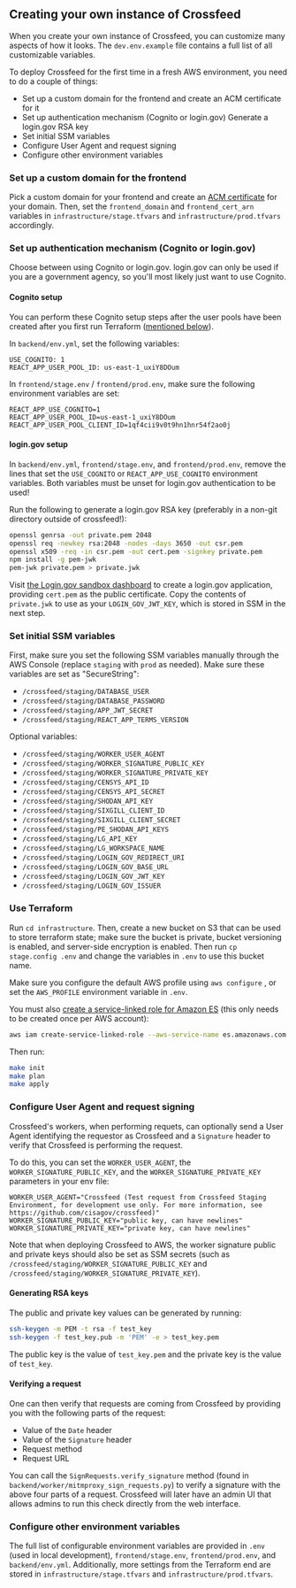 ## Creating your own instance of Crossfeed

When you create your own instance of Crossfeed, you can customize many aspects of how it looks. The `dev.env.example` file contains a full list of all customizable variables.

To deploy Crossfeed for the first time in a fresh AWS environment, you need to do a couple of things:

- Set up a custom domain for the frontend and create an ACM certificate for it
- Set up authentication mechanism (Cognito or login.gov) Generate a login.gov RSA key
- Set initial SSM variables
- Configure User Agent and request signing
- Configure other environment variables

### Set up a custom domain for the frontend

Pick a custom domain for your frontend and create an [ACM certificate](https://docs.aws.amazon.com/acm/latest/userguide/gs-acm-request-public.html) for your domain. Then, set the `frontend_domain` and `frontend_cert_arn` variables in `infrastructure/stage.tfvars` and `infrastructure/prod.tfvars` accordingly.

### Set up authentication mechanism (Cognito or login.gov)

Choose between using Cognito or login.gov. login.gov can only be used if you are
a government agency, so you'll most likely just want to use Cognito.

#### Cognito setup

You can perform these Cognito setup steps after the user pools have been created after you first run Terraform ([mentioned below](#use-terraform)).

In `backend/env.yml`, set the following variables:

```
USE_COGNITO: 1
REACT_APP_USER_POOL_ID: us-east-1_uxiY8DOum
```

In `frontend/stage.env` / `frontend/prod.env`, make sure the following environment variables are set:

```
REACT_APP_USE_COGNITO=1
REACT_APP_USER_POOL_ID=us-east-1_uxiY8DOum
REACT_APP_USER_POOL_CLIENT_ID=1qf4cii9v0t9hn1hnr54f2ao0j
```

#### login.gov setup

In `backend/env.yml`, `frontend/stage.env`, and `frontend/prod.env`, remove the lines that set the `USE_COGNITO` or `REACT_APP_USE_COGNITO` environment variables. Both variables must be unset for login.gov authentication to be used!

Run the following to generate a login.gov RSA key (preferably in a non-git directory outside of crossfeed!):

```bash
openssl genrsa -out private.pem 2048
openssl req -newkey rsa:2048 -nodes -days 3650 -out csr.pem
openssl x509 -req -in csr.pem -out cert.pem -signkey private.pem
npm install -g pem-jwk
pem-jwk private.pem > private.jwk
```

Visit [the Login.gov sandbox dashboard](https://dashboard.int.identitysandbox.gov/) to create a login.gov application, providing `cert.pem` as the public certificate. Copy the contents of `private.jwk` to use as your `LOGIN_GOV_JWT_KEY`, which is stored in SSM in the next step.

### Set initial SSM variables

First, make sure you set the following SSM variables manually through the AWS Console (replace `staging` with `prod` as needed). Make sure these variables are set as "SecureString":

- `/crossfeed/staging/DATABASE_USER`
- `/crossfeed/staging/DATABASE_PASSWORD`
- `/crossfeed/staging/APP_JWT_SECRET`
- `/crossfeed/staging/REACT_APP_TERMS_VERSION`

Optional variables:

- `/crossfeed/staging/WORKER_USER_AGENT`
- `/crossfeed/staging/WORKER_SIGNATURE_PUBLIC_KEY`
- `/crossfeed/staging/WORKER_SIGNATURE_PRIVATE_KEY`
- `/crossfeed/staging/CENSYS_API_ID`
- `/crossfeed/staging/CENSYS_API_SECRET`
- `/crossfeed/staging/SHODAN_API_KEY`
- `/crossfeed/staging/SIXGILL_CLIENT_ID`
- `/crossfeed/staging/SIXGILL_CLIENT_SECRET`
- `/crossfeed/staging/PE_SHODAN_API_KEYS`
- `/crossfeed/staging/LG_API_KEY`
- `/crossfeed/staging/LG_WORKSPACE_NAME`
- `/crossfeed/staging/LOGIN_GOV_REDIRECT_URI`
- `/crossfeed/staging/LOGIN_GOV_BASE_URL`
- `/crossfeed/staging/LOGIN_GOV_JWT_KEY`
- `/crossfeed/staging/LOGIN_GOV_ISSUER`

### Use Terraform

Run `cd infrastructure`. Then, create a new bucket on S3 that can be used to store terraform state; make sure the bucket is private, bucket versioning is enabled, and server-side encryption is enabled. Then run `cp stage.config .env` and change the variables in `.env` to use this bucket name.

Make sure you configure the default AWS profile using `aws configure` , or set the `AWS_PROFILE` environment variable in `.env`.

You must also [create a service-linked role for Amazon ES](https://docs.aws.amazon.com/elasticsearch-service/latest/developerguide/slr-es.html#create-slr) (this only needs to be created once per AWS account):

```bash
aws iam create-service-linked-role --aws-service-name es.amazonaws.com
```

Then run:

```bash
make init
make plan
make apply
```

### Configure User Agent and request signing

Crossfeed's workers, when performing requets, can optionally send a User Agent identifying the requestor as Crossfeed
and a `Signature` header to verify that Crossfeed is performing the request.

To do this, you can set the `WORKER_USER_AGENT`, the `WORKER_SIGNATURE_PUBLIC_KEY`, and the `WORKER_SIGNATURE_PRIVATE_KEY` parameters in your env file:

```
WORKER_USER_AGENT="Crossfeed (Test request from Crossfeed Staging Environment, for development use only. For more information, see https://github.com/cisagov/crossfeed)"
WORKER_SIGNATURE_PUBLIC_KEY="public key, can have newlines"
WORKER_SIGNATURE_PRIVATE_KEY="private key, can have newlines"
```

Note that when deploying Crossfeed to AWS, the worker signature public and private keys should also be set as SSM secrets (such as `/crossfeed/staging/WORKER_SIGNATURE_PUBLIC_KEY` and `/crossfeed/staging/WORKER_SIGNATURE_PRIVATE_KEY`).

#### Generating RSA keys

The public and private key values can be generated by running:

```bash
ssh-keygen -m PEM -t rsa -f test_key
ssh-keygen -f test_key.pub -m 'PEM' -e > test_key.pem
```

The public key is the value of `test_key.pem` and the private key is the value of `test_key`.

#### Verifying a request

One can then verify that requests are coming from Crossfeed by providing you with the following parts of the request:

- Value of the `Date` header
- Value of the `Signature` header
- Request method
- Request URL

You can call the `SignRequests.verify_signature` method (found in `backend/worker/mitmproxy_sign_requests.py`) to verify a signature with
the above four parts of a request. Crossfeed will later have an admin UI that allows admins to run this check directly from the web interface.

### Configure other environment variables

The full list of configurable environment variables are provided in `.env` (used in local development), `frontend/stage.env`, `frontend/prod.env`, and `backend/env.yml`. Additionally, more settings from the Terraform end are stored in `infrastructure/stage.tfvars` and `infrastructure/prod.tfvars`.
